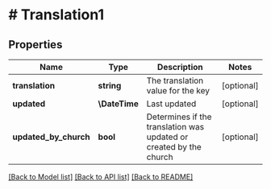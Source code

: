 # # Translation1

## Properties

Name | Type | Description | Notes
------------ | ------------- | ------------- | -------------
**translation** | **string** | The translation value for the key | [optional]
**updated** | **\DateTime** | Last updated | [optional]
**updated_by_church** | **bool** | Determines if the translation was updated or created by the church | [optional]

[[Back to Model list]](../../README.md#models) [[Back to API list]](../../README.md#endpoints) [[Back to README]](../../README.md)
